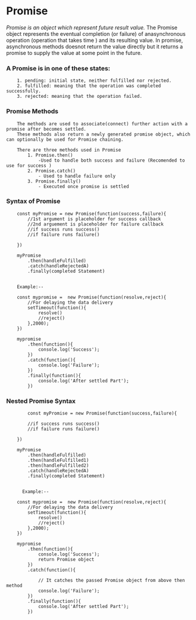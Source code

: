 # Promise

_Promise is an object which represent future result value._
The Promise object represents the eventual completion (or failure) of anasynchronous operation (operation that takes time ) and its resulting value.
In promise, asynchronous methods doesnot return the value directly but it returns a promise to supply the value at some point in the future.

### A Promise is in one of these states:

        1. pending: initial state, neither fulfilled nor rejected.
        2. fulfilled: meaning that the operation was completed successfully.
        3. rejected: meaning that the operation failed.

### Promise Methods

        The methods are used to associate(connect) further action with a promise after becomes settled.
        These methods also return a newly generated promise object, which can optionally be used for Promise chaining.

        There are three methods used in Promise
            1. Promise.then()
                -Used to handle both success and failure (Recomended to use for success )
            2. Promise.catch()
                - Used to handle failure only
            3. Promise.finally()
                - Executed once promise is settled

### Syntax of Promise

        const myPromise = new Promise(function(success,failure){
            //1st argument is placeholder for success callback
            //2nd arguement is placeholder for failure callback
            //if success runs success()
            //if failure runs failure()

        })

        myPromise
            .then(handleFulfilled)
            .catch(handleRejectedA)
            .finally(completed Statement)


        Example:--

        const mypromise =  new Promise(function(resolve,reject){
            //For delaying the data delivery
            setTimeout(function(){
                resolve()
                //reject()
            },2000);
        })

        mypromise
            .then(function(){
                console.log('Success');
            })
            .catch(function(){
                console.log('Failure');
            })
            .finally(function(){
                console.log('After settled Part');
            })

### Nested Promise Syntax

            const myPromise = new Promise(function(success,failure){

            //if success runs success()
            //if failure runs failure()

        })

        myPromise
            .then(handleFulfilled)
            .then(handleFulfilled1)
            .then(handleFulfilled2)
            .catch(handleRejectedA)
            .finally(completed Statement)


          Example:--

        const mypromise =  new Promise(function(resolve,reject){
            //For delaying the data delivery
            setTimeout(function(){
                resolve()
                //reject()
            },2000);
        })

        mypromise
            .then(function(){
                console.log('Success');
                return Promise object
            })
            .catch(function(){

                // It catches the passed Promise object from above then method
                console.log('Failure');
            })
            .finally(function(){
                console.log('After settled Part');
            })
